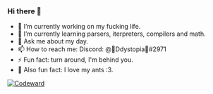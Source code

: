 ### Hi there 👋

- 🔭 I’m currently working on my fucking life.
- 🌱 I’m currently learning parsers, iterpreters, compilers and math.
- 💬 Ask me about my day<!-- ~~please~~-->.
- 📫 How to reach me: Discord: @💛Ddystopia🐨#2971
- ⚡ Fun fact: turn around, I'm behind you.
- 🐜 Also fun fact: I love my ants :3.

<!--
[![wtlgo's github stats](https://github-readme-stats.vercel.app/api?username=Ddystopia&count_private=true&show_icons=true&theme=dracula)](https://github.com/anuraghazra/github-readme-stats)-->

[![Codeward](https://www.codewars.com/users/Ddystopia/badges/large)](https://www.codewars.com/users/Ddystopia)
<!-- - 🤔 I’m looking for help with my projects. -->
<!--
[![Anurag's github stats](https://github-readme-stats.vercel.app/api?theme=cobalt&username=Ddystopia&count_private=truei&show_icons=false)](https://github.com/anuraghazra/github-readme-stats)
-->
<!--
[![Top Langs](https://github-readme-stats.vercel.app/api/top-langs/?username=anuraghazra)](https://github.com/anuraghazra/github-readme-stats)
-->
